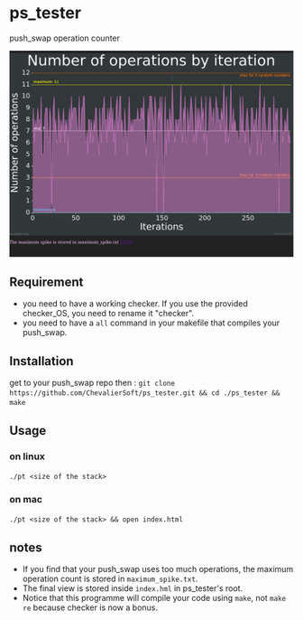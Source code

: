 # ps\_tester
push\_swap operation counter

![screenshot](screen.png)

## Requirement
- you need to have a working checker. If you use the provided checker_OS, you need to rename it "checker".
- you need to have a `all` command in your makefile that compiles your push\_swap.

## Installation
get to your push\_swap repo then :
``git clone https://github.com/ChevalierSoft/ps_tester.git && cd ./ps_tester && make``

## Usage
### on linux
``./pt <size of the stack>``

### on mac
``./pt <size of the stack> && open index.html``

## notes
- If you find that your push_swap uses too much operations, the maximum operation count is stored in `maximum_spike.txt`.
- The final view is stored inside `index.hml` in ps_tester's root.
- Notice that this programme will compile your code using `make`, not `make re` because checker is now a bonus.
